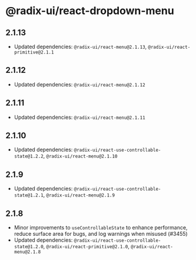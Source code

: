 # @radix-ui/react-dropdown-menu

## 2.1.13

- Updated dependencies: `@radix-ui/react-menu@2.1.13`, `@radix-ui/react-primitive@2.1.1`

## 2.1.12

- Updated dependencies: `@radix-ui/react-menu@2.1.12`

## 2.1.11

- Updated dependencies: `@radix-ui/react-menu@2.1.11`

## 2.1.10

- Updated dependencies: `@radix-ui/react-use-controllable-state@1.2.2`, `@radix-ui/react-menu@2.1.10`

## 2.1.9

- Updated dependencies: `@radix-ui/react-use-controllable-state@1.2.1`, `@radix-ui/react-menu@2.1.9`

## 2.1.8

- Minor improvements to `useControllableState` to enhance performance, reduce surface area for bugs, and log warnings when misused (#3455)
- Updated dependencies: `@radix-ui/react-use-controllable-state@1.2.0`, `@radix-ui/react-primitive@2.1.0`, `@radix-ui/react-menu@2.1.8`
